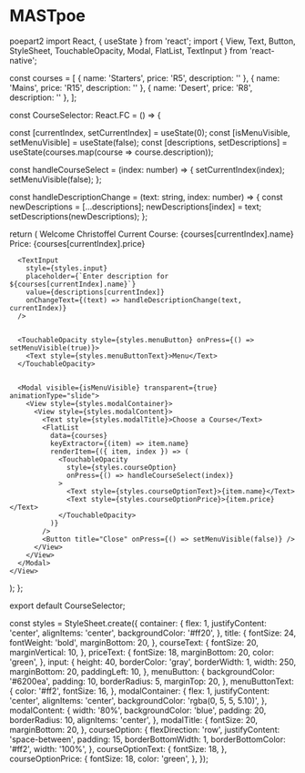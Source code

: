 # MASTpoe
poepart2
import React, { useState } from 'react';
import { View, Text, Button, StyleSheet, TouchableOpacity, Modal, FlatList, TextInput } from 'react-native';


const courses = [
  { name: 'Starters', price: 'R5', description: '' },
  { name: 'Mains', price: 'R15', description: '' },
  { name: 'Desert', price: 'R8', description: '' },
];

const CourseSelector: React.FC = () => {
  
  const [currentIndex, setCurrentIndex] = useState(0);
  const [isMenuVisible, setMenuVisible] = useState(false);
  const [descriptions, setDescriptions] = useState(courses.map(course => course.description));

  
  const handleCourseSelect = (index: number) => {
    setCurrentIndex(index);
    setMenuVisible(false);
  };

  
  const handleDescriptionChange = (text: string, index: number) => {
    const newDescriptions = [...descriptions];
    newDescriptions[index] = text;
    setDescriptions(newDescriptions);
  };

  return (
    <View style={styles.container}>
      <Text style={styles.title}>Welcome Christoffel</Text>
      <Text style={styles.courseText}>Current Course: {courses[currentIndex].name}</Text>
      <Text style={styles.priceText}>Price: {courses[currentIndex].price}</Text>

  
      <TextInput
        style={styles.input}
        placeholder={`Enter description for ${courses[currentIndex].name}`}
        value={descriptions[currentIndex]}
        onChangeText={(text) => handleDescriptionChange(text, currentIndex)}
      />

      
      <TouchableOpacity style={styles.menuButton} onPress={() => setMenuVisible(true)}>
        <Text style={styles.menuButtonText}>Menu</Text>
      </TouchableOpacity>

      
      <Modal visible={isMenuVisible} transparent={true} animationType="slide">
        <View style={styles.modalContainer}>
          <View style={styles.modalContent}>
            <Text style={styles.modalTitle}>Choose a Course</Text>
            <FlatList
              data={courses}
              keyExtractor={(item) => item.name}
              renderItem={({ item, index }) => (
                <TouchableOpacity
                  style={styles.courseOption}
                  onPress={() => handleCourseSelect(index)}
                >
                  <Text style={styles.courseOptionText}>{item.name}</Text>
                  <Text style={styles.courseOptionPrice}>{item.price}</Text>
                </TouchableOpacity>
              )}
            />
            <Button title="Close" onPress={() => setMenuVisible(false)} />
          </View>
        </View>
      </Modal>
    </View>
  );
};

export default CourseSelector;


const styles = StyleSheet.create({
  container: {
    flex: 1,
    justifyContent: 'center',
    alignItems: 'center',
    backgroundColor: '#ff20',
  },
  title: {
    fontSize: 24,
    fontWeight: 'bold',
    marginBottom: 20,
  },
  courseText: {
    fontSize: 20,
    marginVertical: 10,
  },
  priceText: {
    fontSize: 18,
    marginBottom: 20,
    color: 'green',
  },
  input: {
    height: 40,
    borderColor: 'gray',
    borderWidth: 1,
    width: 250,
    marginBottom: 20,
    paddingLeft: 10,
  },
  menuButton: {
    backgroundColor: '#6200ea',
    padding: 10,
    borderRadius: 5,
    marginTop: 20,
  },
  menuButtonText: {
    color: '#ff2',
    fontSize: 16,
  },
  modalContainer: {
    flex: 1,
    justifyContent: 'center',
    alignItems: 'center',
    backgroundColor: 'rgba(0, 5, 5, 5.10)',
  },
  modalContent: {
    width: '80%',
    backgroundColor: 'blue',
    padding: 20,
    borderRadius: 10,
    alignItems: 'center',
  },
  modalTitle: {
    fontSize: 20,
    marginBottom: 20,
  },
  courseOption: {
    flexDirection: 'row',
    justifyContent: 'space-between',
    padding: 15,
    borderBottomWidth: 1,
    borderBottomColor: '#ff2',
    width: '100%',
  },
  courseOptionText: {
    fontSize: 18,
  },
  courseOptionPrice: {
    fontSize: 18,
    color: 'green',
  },
});
